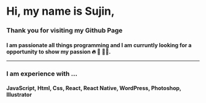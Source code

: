  <img src="https://sujinhhh.github.io/deploy/awesome.png" alt="" />

#  Hi, my name is Sujin,
### Thank you for visiting my Github Page

#### I am passionate all things programming and I am curruntly looking for a opportunity to show my passion 🔥 🥳 🏋️‍♀️. <hr> 
 

### I am experience with ...  

#### JavaScript, Html, Css, React, React Native, WordPress, Photoshop, Illustrator
